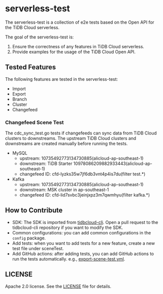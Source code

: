 # serverless-test

The serverless-test is a collection of e2e tests based on the Open API for the TiDB Cloud serverless.

The goal of the serverless-test is:

1. Ensure the correctness of any features in TiDB Cloud serverless.
2. Provide examples for the usage of the TiDB Cloud Open API.

## Tested Features

The following features are tested in the serverless-test:

- Import
- Export
- Branch
- Cluster
- Changefeed

### Changefeed Scene Test

The cdc_sync_test.go tests if changefeeds can sync data from TiDB Cloud clusters to downstreams.
The upstream TiDB Cloud clusters and downstreams are created manually before running the tests.

- MySQL
  - upstream: 10735492773134730885(alicloud-ap-southeast-1)
  - downstream: TiDB Starter 10978086209882933443(alicloud-ap-southeast-1)
  - changefeed ID: cfd-lyzks35w7jf6db3vnt4p4is7du(filter test.*)
- Kafka
  - upstream: 10735492773134730885(alicloud-ap-southeast-1)
  - downstream: MSK cluster in ap-southeast-1
  - changefeed ID: cfd-lid7svbc3jeinjxpz3m7qwmhyu(filter kafka.*)

## How to Contribute

- SDK: The SDK is imported from [tidbcloud-cli](https://github.com/tidbcloud/tidbcloud-cli/tree/main/pkg). Open a pull request to the tidbcloud-cli repository if you want to modify the SDK. 
- Common configurations: you can add common configurations in the `config` package.
- Add tests: when you want to add tests for a new feature, create a new test file under sceneTest.
- Add GitHub actions: after adding tests, you can add GitHub actions to run the tests automatically. e.g., [export-scene-test.yml](.github/workflows/export-scene-test.yml).

## LICENSE

Apache 2.0 license. See the [LICENSE](LICENSE) file for details.
